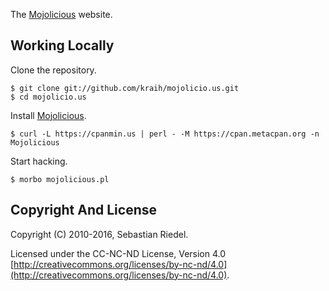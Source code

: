 
  The [Mojolicious](http://mojolicious.org) website.

## Working Locally

  Clone the repository.

    $ git clone git://github.com/kraih/mojolicio.us.git
    $ cd mojolicio.us

  Install [Mojolicious](http://mojolicious.org).

    $ curl -L https://cpanmin.us | perl - -M https://cpan.metacpan.org -n Mojolicious

  Start hacking.

    $ morbo mojolicious.pl

## Copyright And License

  Copyright (C) 2010-2016, Sebastian Riedel.

  Licensed under the CC-NC-ND License, Version 4.0
  [http://creativecommons.org/licenses/by-nc-nd/4.0](http://creativecommons.org/licenses/by-nc-nd/4.0).
